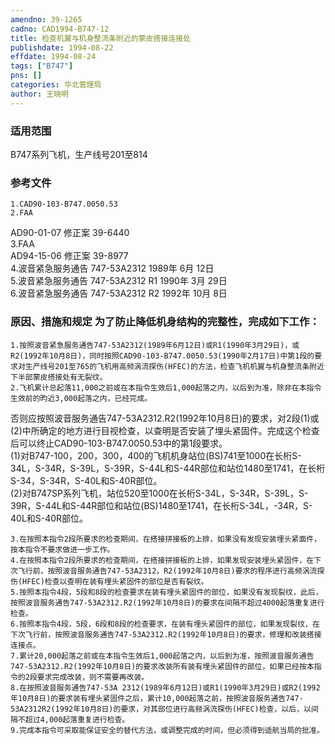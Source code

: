 ```yaml
---
amendno: 39-1265  
cadno: CAD1994-B747-12  
title: 检查机翼与机身整流条附近的蒙皮搭接连接处  
publishdate: 1994-08-22  
effdate: 1994-08-24  
tags: ["B747"]  
pns: []  
categories: 华北管理局  
author: 王晓明  
---
```

  
### 适用范围  
B747系列飞机，生产线号201至814  
  
<!--more-->  
### 参考文件  
    1.CAD90-103-B747.0050.53  
    2.FAA  
AD90-01-07 修正案 39-6440  
    3.FAA  
AD94-15-06 修正案 39-8977  
    4.波音紧急服务通告 747-53A2312 1989年 6月 12日  
    5.波音紧急服务通告 747-53A2312 R1  1990年 3月 29日  
    6.波音紧急服务通告 747-53A2312 R2  1992年 10月 8日  
  
### 原因、措施和规定     为了防止降低机身结构的完整性，完成如下工作：  
    1.按照波音紧急服务通告747-53A2312(1989年6月12日)或R1(1990年3月29日)，或R2(1992年10月8日)，同时按照CAD90-103-B747.0050.53(1990年2月17日)中第1段的要求对生产线号201至765的飞机用高频涡流探伤(HFEC)的方法，检查飞机机翼与机身整流条附近下半部蒙皮搭接处有无裂纹。  
    2.飞机累计总起落11,000之前或在本指令生效后1,000起落之内，以后到为准，除非在本指令生效前的昀近3,000起落之内，已经完成。  
  
  
否则应按照波音服务通告747-53A2312.R2(1992年10月8日)的要求，对2段(1)或(2)中所确定的地方进行目视检查，以查明是否安装了埋头紧固件。完成这个检查后可以终止CAD90-103-B747.0050.53中的第1段要求。  
     (1)对B747-100，200，300，400的飞机机身站位(BS)741至1000在长桁S-34L，S-34R，S-39L，S-39R，S-44L和S-44R部位和站位1480至1741，在长桁S-34，S-34R，S-40L和S-40R部位。  
     (2)对B747SP系列飞机，站位520至1000在长桁S-34L，S-34R，S-39L，S-39R，S-44L和S-44R部位和站位(BS)1480至1741，在长桁S-34L，-34R，S-40L和S-40R部位。  
  
    3.在按照本指令2段所要求的检查期间，在搭接拼接板的上排，如果没有发现安装埋头紧面件，按本指令不要求做进一步工作。  
    4.在按照本指令2段所要求的检查期间，在搭接拼接板的上排，如果发现安装埋头紧固件，在下次飞行前，按照波音服务通告747-53A2312，R2(1992年10月8日)要求的程序进行高频涡流探伤(HFEC)检查以查明在装有埋头紧固件的部位是否有裂纹。  
    5.按照本指令4段，5段和8段的检查要求在装有埋头紧固件的部位，如果没有发现裂纹，此后，按照波音服务通告747-53A2312.R2(1992年10月8日)的要求在间隔不超过4000起落重复进行检查。  
    6.按照本指令4段，5段，6段和8段的检查要求，在装有埋头紧固件的部位，如果发现裂纹，在下次飞行前，按照波音服务通告747-53A2312.R2(1992年10月8日)的要求，修理和改装搭接连接点。  
    7.累计20,000起落之前或在本指令生效后1,000起落之内，以后到为准，按照波音服务通告747-53A2312.R2(1992年10月8日)的要求改装所有装有埋头紧固件的部位，如果已经按本指令的2段要求完成改装，则不需要再改装。  
    8.在按照波音服务通告747-53A 2312(1989年6月12日)或R1(1990年3月29日)或R2(1992年10月8日)的要求装有埋头紧固件之后，累计10,000起落之前，按照波音服务通告747-53A2312R2(1992年10月8日)的要求，对其部位进行高频涡流探伤(HFEC)检查，以后，以间隔不超过4,000起落重复进行检查。  
    9.完成本指令可采取能保证安全的替代方法，或调整完成的时间，但必须得到适航当局的批准。  
  
